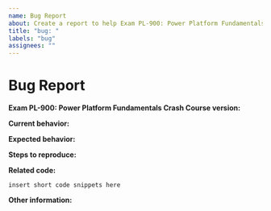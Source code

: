 ```yaml
---
name: Bug Report
about: Create a report to help Exam PL-900: Power Platform Fundamentals Crash Course to improve
title: "bug: "
labels: "bug"
assignees: ""
---
```


# Bug Report

**Exam PL-900: Power Platform Fundamentals Crash Course version:**

<!-- Please specify commit or tag version. -->

**Current behavior:**

<!-- Describe how the bug manifests. -->

**Expected behavior:**

<!-- Describe what you expect the behavior to be without the bug. -->

**Steps to reproduce:**

<!-- Explain the steps required to duplicate the issue, especially if you are able to provide a sample application. -->

**Related code:**

<!-- If you are able to illustrate the bug or feature request with an example, please provide it here. -->

```
insert short code snippets here
```

**Other information:**

<!-- List any other information that is relevant to your issue. Related issues, suggestions on how to fix, Stack Overflow links, forum links, etc. -->

